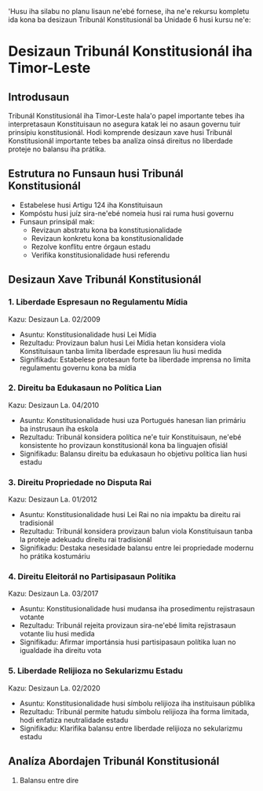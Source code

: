 'Husu iha silabu no planu lisaun ne'ebé fornese, iha ne'e rekursu kompletu ida kona ba desizaun Tribunál Konstitusionál ba Unidade 6 husi kursu ne'e:

# Desizaun Tribunál Konstitusionál iha Timor-Leste

## Introdusaun

Tribunál Konstitusionál iha Timor-Leste hala'o papel importante tebes iha interpretasaun Konstituisaun no asegura katak lei no asaun governu tuir prinsípiu konstitusionál. Hodi komprende desizaun xave husi Tribunál Konstitusionál importante tebes ba analíza oinsá direitus no liberdade proteje no balansu iha prátika.

## Estrutura no Funsaun husi Tribunál Konstitusionál

- Estabelese husi Artigu 124 iha Konstituisaun
- Kompóstu husi juíz sira-ne'ebé nomeia husi rai ruma husi governu
- Funsaun prinsipál mak:
  * Revizaun abstratu kona ba konstitusionalidade
  * Revizaun konkretu kona ba konstitusionalidade
  * Rezolve konflitu entre órgaun estadu
  * Verifika konstitusionalidade husi referendu

## Desizaun Xave Tribunál Konstitusionál

### 1. Liberdade Espresaun no Regulamentu Mídia

Kazu: Desizaun La. 02/2009
- Asuntu: Konstitusionalidade husi Lei Mídia
- Rezultadu: Provizaun balun husi Lei Mídia hetan konsidera viola Konstituisaun tanba limita liberdade espresaun liu husi medida
- Signifikadu: Estabelese protesaun forte ba liberdade imprensa no limita regulamentu governu kona ba mídia

### 2. Direitu ba Edukasaun no Política Lian

Kazu: Desizaun La. 04/2010
- Asuntu: Konstitusionalidade husi uza Portugués hanesan lian primáriu ba instrusaun iha eskola
- Rezultadu: Tribunál konsidera política ne'e tuir Konstituisaun, ne'ebé konsistente ho provizaun konstitusionál kona ba linguajen ofisiál
- Signifikadu: Balansu direitu ba edukasaun ho objetivu política lian husi estadu

### 3. Direitu Propriedade no Disputa Rai

Kazu: Desizaun La. 01/2012
- Asuntu: Konstitusionalidade husi Lei Rai no nia impaktu ba direitu rai tradisionál
- Rezultadu: Tribunál konsidera provizaun balun viola Konstituisaun tanba la proteje adekuadu direitu rai tradisionál
- Signifikadu: Destaka nesesidade balansu entre lei propriedade modernu ho prátika kostumáriu

### 4. Direitu Eleitorál no Partisipasaun Polítika

Kazu: Desizaun La. 03/2017
- Asuntu: Konstitusionalidade husi mudansa iha prosedimentu rejistrasaun votante
- Rezultadu: Tribunál rejeita provizaun sira-ne'ebé limita rejistrasaun votante liu husi medida
- Signifikadu: Afirmar importánsia husi partisipasaun polítika luan no igualdade iha direitu vota

### 5. Liberdade Relijioza no Sekularizmu Estadu

Kazu: Desizaun La. 02/2020
- Asuntu: Konstitusionalidade husi símbolu relijioza iha instituisaun públika
- Rezultadu: Tribunál permite hatudu símbolu relijioza iha forma limitada, hodi enfatiza neutralidade estadu
- Signifikadu: Klarifika balansu entre liberdade relijioza no sekularizmu estadu

## Analíza Abordajen Tribunál Konstitusionál

1. Balansu entre dire